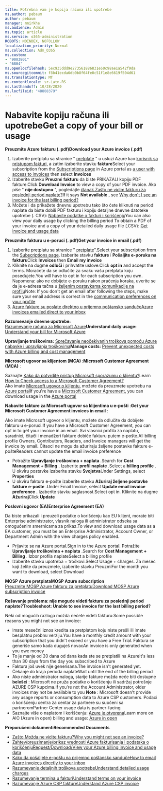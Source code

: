 ```yaml
---
title: Potrebna vam je kopija računa ili upotrebe
ms.author: pebaum
author: pebaum
manager: mnirkhe
ms.audience: Admin
ms.topic: article
ms.service: o365-administration
ROBOTS: NOINDEX, NOFOLLOW
localization_priority: Normal
ms.collection: Adm_O365
ms.custom:
- "9003801"
- "6804"
ms.openlocfilehash: 5ec935ddd9e273561886831e60c98ae1a542f9da
ms.sourcegitcommit: f8b41ecda6db0b8f64fe0c51f1e8e6619f504d61
ms.translationtype: MT
ms.contentlocale: sr-Latn-RS
ms.lasthandoff: 10/28/2020
ms.locfileid: "48808379"
---
```

# <a name="get-a-copy-of-your-bill-or-usage"></a><span data-ttu-id="dea50-102">Nabavite kopiju računa ili upotrebe</span><span class="sxs-lookup"><span data-stu-id="dea50-102">Get a copy of your bill or usage</span></span>

<span data-ttu-id="dea50-103">**Preuzmite Azure fakturu (. pdf)**</span><span class="sxs-lookup"><span data-stu-id="dea50-103">**Download your Azure invoice (.pdf)**</span></span>

1. <span data-ttu-id="dea50-104">Izaberite pretplatu sa stranice " [pretplate](https://portal.azure.com/#blade/Microsoft_Azure_Billing/SubscriptionsBlade) " u usluzi Azure kao [korisnik sa pristupom fakturi,](https://docs.microsoft.com/azure/cost-management-billing/manage/manage-billing-access?WT.mc_id=Portal-Microsoft_Azure_Support) a zatim izaberite stavku **fakture**</span><span class="sxs-lookup"><span data-stu-id="dea50-104">Select your subscription from the [Subscriptions page](https://portal.azure.com/#blade/Microsoft_Azure_Billing/SubscriptionsBlade) in Azure portal as [a user with access to invoices](https://docs.microsoft.com/azure/cost-management-billing/manage/manage-billing-access?WT.mc_id=Portal-Microsoft_Azure_Support) then select **Invoices**</span></span>
2. <span data-ttu-id="dea50-105">Izaberite stavku **Preuzmi fakturu** da biste PRIKAZALI kopiju PDF fakture.</span><span class="sxs-lookup"><span data-stu-id="dea50-105">Click **Download Invoice** to view a copy of your PDF invoice.</span></span> <span data-ttu-id="dea50-106">Ako piše " **nije dostupno** ", pogledajte [članak Zašto ne vidim fakturu za poslednji period naplate?](https://docs.microsoft.com/azure/cost-management-billing/manage/download-azure-invoice-daily-usage-date?WT.mc_id=Portal-Microsoft_Azure_Support#noinvoice)</span><span class="sxs-lookup"><span data-stu-id="dea50-106">If it says **Not available** , see [Why don't I see an invoice for the last billing period?](https://docs.microsoft.com/azure/cost-management-billing/manage/download-azure-invoice-daily-usage-date?WT.mc_id=Portal-Microsoft_Azure_Support#noinvoice)</span></span>
3. <span data-ttu-id="dea50-107">Možete i da prikažete dnevnu upotrebu tako što ćete kliknuti na period naplate da biste dobili PDF fakturu i kopiju detaljne dnevne datoteke upotrebe (. CSV): [Nabavite podatke o fakturi i korišćenju](https://docs.microsoft.com/azure/cost-management-billing/manage/download-azure-invoice-daily-usage-date?WT.mc_id=Portal-Microsoft_Azure_Support)</span><span class="sxs-lookup"><span data-stu-id="dea50-107">You can also view your daily usage by clicking the billing period To obtain a PDF of your invoice and a copy of your detailed daily usage file (.CSV): [Get invoice and usage data](https://docs.microsoft.com/azure/cost-management-billing/manage/download-azure-invoice-daily-usage-date?WT.mc_id=Portal-Microsoft_Azure_Support)</span></span>

<span data-ttu-id="dea50-108">**Preuzmite fakturu u e-poruci (. pdf)**</span><span class="sxs-lookup"><span data-stu-id="dea50-108">**Get your invoice in email (.pdf)**</span></span>

1. <span data-ttu-id="dea50-109">Izaberite pretplatu sa stranice " [pretplate](https://ms.portal.azure.com/#blade/Microsoft_Azure_Billing/SubscriptionsBlade)".</span><span class="sxs-lookup"><span data-stu-id="dea50-109">Select your subscription from the [Subscriptions page](https://ms.portal.azure.com/#blade/Microsoft_Azure_Billing/SubscriptionsBlade).</span></span> <span data-ttu-id="dea50-110">Izaberite stavku **fakture** i **Pošaljite e-poruku na fakturu**</span><span class="sxs-lookup"><span data-stu-id="dea50-110">Click **Invoices** then **Email my invoice**</span></span>
2. <span data-ttu-id="dea50-111">Kliknite na dugme **odluči** i prihvatite uslove.</span><span class="sxs-lookup"><span data-stu-id="dea50-111">Click **opt in** and accept the terms.</span></span> <span data-ttu-id="dea50-112">Moraćete da se odlučite za svaku vašu pretplatu koju posedujete.</span><span class="sxs-lookup"><span data-stu-id="dea50-112">You will have to opt in for each subscription you own.</span></span> <span data-ttu-id="dea50-113">Napomena: ako ne dobijete e-poruku nakon praćenja koraka, uverite se da je e-adresa tačna u [željenim postavkama komunikacije na profilu](https://account.windowsazure.com/profile)</span><span class="sxs-lookup"><span data-stu-id="dea50-113">Note: If you don't get an email after following the steps, make sure your email address is correct in the [communication preferences on your profile](https://account.windowsazure.com/profile)</span></span>
3. [<span data-ttu-id="dea50-114">Azure fakture su poslate direktno u prijemno poštansko sanduče</span><span class="sxs-lookup"><span data-stu-id="dea50-114">Azure invoices emailed direct to your inbox</span></span>](https://azure.microsoft.com/blog/azure-email-invoices/)

<span data-ttu-id="dea50-115">**Razumevanje dnevne upotrebe:**  
 [Razumevanje računa za Microsoft Azure](https://docs.microsoft.com/azure/cost-management-billing/understand/review-individual-bill?WT.mc_id=Portal-Microsoft_Azure_Support)</span><span class="sxs-lookup"><span data-stu-id="dea50-115">**Understand daily usage:** 
[Understand your bill for Microsoft Azure](https://docs.microsoft.com/azure/cost-management-billing/understand/review-individual-bill?WT.mc_id=Portal-Microsoft_Azure_Support)</span></span>  

<span data-ttu-id="dea50-116">**Upravljanje troškovima:** [Sprečavanje neočekivanih troškova pomoću Azure nabavke i upravljanja troškovima](https://docs.microsoft.com/azure/cost-management-billing/manage/getting-started?WT.mc_id=Portal-Microsoft_Azure_Support)</span><span class="sxs-lookup"><span data-stu-id="dea50-116">**Manage costs:** [Prevent unexpected costs with Azure billing and cost management](https://docs.microsoft.com/azure/cost-management-billing/manage/getting-started?WT.mc_id=Portal-Microsoft_Azure_Support)</span></span>  

<span data-ttu-id="dea50-117">**Microsoft ugovor sa klijentom (MCA)** :</span><span class="sxs-lookup"><span data-stu-id="dea50-117">**Microsoft Customer Agreement (MCA)** :</span></span>

<span data-ttu-id="dea50-118">Saznajte  [Kako da potvrdite pristup Microsoft sporazumu o klijentu?](https://docs.microsoft.com/azure/cost-management-billing/manage/download-azure-invoice-daily-usage-date?WT.mc_id=Portal-Microsoft_Azure_Support#check-access-to-a-microsoft-customer-agreement)</span><span class="sxs-lookup"><span data-stu-id="dea50-118">Learn  [How to Check access to a Microsoft Customer Agreement?](https://docs.microsoft.com/azure/cost-management-billing/manage/download-azure-invoice-daily-usage-date?WT.mc_id=Portal-Microsoft_Azure_Support#check-access-to-a-microsoft-customer-agreement)</span></span>  
<span data-ttu-id="dea50-119">Ako imate [Microsoft ugovor o klijentu](https://docs.microsoft.com/azure/cost-management-billing/manage/download-azure-invoice-daily-usage-date?WT.mc_id=Portal-Microsoft_Azure_Support#check-access-to-a-microsoft-customer-agreement), možete da preuzmete upotrebu na [Azure portal](https://portal.azure.com/)</span><span class="sxs-lookup"><span data-stu-id="dea50-119">If you're have a [Microsoft Customer Agreement](https://docs.microsoft.com/azure/cost-management-billing/manage/download-azure-invoice-daily-usage-date?WT.mc_id=Portal-Microsoft_Azure_Support#check-access-to-a-microsoft-customer-agreement), you can download usage in the [Azure portal](https://portal.azure.com/)</span></span>

<span data-ttu-id="dea50-120">**Nabavite fakture za Microsoft ugovor sa klijentima u e-pošti** :</span><span class="sxs-lookup"><span data-stu-id="dea50-120">**Get your Microsoft Customer Agreement invoices in email** :</span></span>

<span data-ttu-id="dea50-121">Ako imate Microsoft ugovor o klijentu, možete da odlučite da dobijete fakturu u e-poruci.</span><span class="sxs-lookup"><span data-stu-id="dea50-121">If you have a Microsoft Customer Agreement, you can opt in to get your invoice in an email.</span></span> <span data-ttu-id="dea50-122">Svi vlasnici profila za naplatu, saradnici, čitači i menadžeri fakture dobiće fakturu putem e-pošte.</span><span class="sxs-lookup"><span data-stu-id="dea50-122">All billing profile Owners, Contributors, Readers, and Invoice managers will get the invoice by email.</span></span> <span data-ttu-id="dea50-123">Čitaoci ne mogu da ažuriraju željene postavke fakture e-pošte</span><span class="sxs-lookup"><span data-stu-id="dea50-123">Readers cannot update the email invoice preference</span></span>

- <span data-ttu-id="dea50-124">Potražite **Upravljanje troškovima + naplata** .</span><span class="sxs-lookup"><span data-stu-id="dea50-124">Search for **Cost Management + Billing** .</span></span> <span data-ttu-id="dea50-125">Izaberite **profil naplate** .</span><span class="sxs-lookup"><span data-stu-id="dea50-125">Select a **billing profile** .</span></span> <span data-ttu-id="dea50-126">U okviru postavke izaberite stavku **Svojstva**</span><span class="sxs-lookup"><span data-stu-id="dea50-126">Under Settings, select **Properties**</span></span>
- <span data-ttu-id="dea50-127">U okviru faktura e-pošte izaberite stavku **Ažuriraj željene postavke fakture e-pošte** .</span><span class="sxs-lookup"><span data-stu-id="dea50-127">Under Email Invoice, select **Update email invoice preference** .</span></span> <span data-ttu-id="dea50-128">Izaberite stavku saglasnost.</span><span class="sxs-lookup"><span data-stu-id="dea50-128">Select opt in.</span></span> <span data-ttu-id="dea50-129">Kliknite na dugme **Ažuriraj**</span><span class="sxs-lookup"><span data-stu-id="dea50-129">Click **Update**</span></span>

<span data-ttu-id="dea50-130">**Poslovni ugovor (EA)**</span><span class="sxs-lookup"><span data-stu-id="dea50-130">**Enterprise Agreement (EA)**</span></span>

<span data-ttu-id="dea50-131">Da biste prikazali i preuzeli podatke o korišćenju kao EU klijent, morate biti Enterprise administrator, vlasnik naloga ili administrator odseka sa omogućenim smernicama za prikaz.</span><span class="sxs-lookup"><span data-stu-id="dea50-131">To view and download usage data as a EA customer, you must be an Enterprise Administrator, Account Owner, or Department Admin with the view charges policy enabled.</span></span>

- <span data-ttu-id="dea50-132">Prijavite se na Azure portal.</span><span class="sxs-lookup"><span data-stu-id="dea50-132">Sign in to the Azure portal.</span></span> <span data-ttu-id="dea50-133">Potražite **Upravljanje troškovima + naplata** .</span><span class="sxs-lookup"><span data-stu-id="dea50-133">Search for **Cost Management + Billing** .</span></span> <span data-ttu-id="dea50-134">Izbor profila naplate</span><span class="sxs-lookup"><span data-stu-id="dea50-134">Select a billing profile</span></span>
- <span data-ttu-id="dea50-135">Izaberite stavku upotreba + troškovi.</span><span class="sxs-lookup"><span data-stu-id="dea50-135">Select Usage + charges.</span></span> <span data-ttu-id="dea50-136">Za mesec koji želite da preuzmete, izaberite stavku Preuzmi</span><span class="sxs-lookup"><span data-stu-id="dea50-136">For the month you want to download, select Download</span></span>

<span data-ttu-id="dea50-137">**MOSP Azure pretplata**</span><span class="sxs-lookup"><span data-stu-id="dea50-137">**MOSP Azure subscription**</span></span>  
[<span data-ttu-id="dea50-138">Preuzmite MOSP Azure fakturu za pretplatu</span><span class="sxs-lookup"><span data-stu-id="dea50-138">Download MOSP Azure subscription invoice</span></span>](https://docs.microsoft.com/azure/cost-management-billing/understand/download-azure-invoice?WT.mc_id=Portal-Microsoft_Azure_Support#download-your-mosp-azure-subscription-invoice)

<span data-ttu-id="dea50-139">**Rešavanje problema: nije moguće videti fakturu za poslednji period naplate?**</span><span class="sxs-lookup"><span data-stu-id="dea50-139">**Troubleshoot: Unable to see invoice for the last billing period?**</span></span>

<span data-ttu-id="dea50-140">Neki od mogućih razloga možda nećete videti fakturu:</span><span class="sxs-lookup"><span data-stu-id="dea50-140">Some possible reasons you might not see an invoice:</span></span>

- <span data-ttu-id="dea50-141">Imate mesečni iznos kredita sa pretplatom koju niste prešli ili imate besplatnu probnu verziju.</span><span class="sxs-lookup"><span data-stu-id="dea50-141">You have a monthly credit amount with your subscription that you didn't exceed or you have a Free Trial.</span></span> <span data-ttu-id="dea50-142">Faktura se generiše samo kada duguješ novac</span><span class="sxs-lookup"><span data-stu-id="dea50-142">An invoice is only generated when you owe money</span></span>
- <span data-ttu-id="dea50-143">To je manje od 30 dana od dana kada ste se pretplatili na Azure</span><span class="sxs-lookup"><span data-stu-id="dea50-143">It's less than 30 days from the day you subscribed to Azure</span></span>
- <span data-ttu-id="dea50-144">Faktura još uvek nije generisana.</span><span class="sxs-lookup"><span data-stu-id="dea50-144">The invoice isn't generated yet.</span></span> <span data-ttu-id="dea50-145">Čekanje do kraja perioda naplate</span><span class="sxs-lookup"><span data-stu-id="dea50-145">Wait until the end of the billing period</span></span>
- <span data-ttu-id="dea50-146">Ako niste administrator naloga, starije fakture možda neće biti dostupne **belešci** : Microsoft ne pruža podatke o korišćenju ili sadržaj potrošnje AZURE CSP kupcima.</span><span class="sxs-lookup"><span data-stu-id="dea50-146">If you're not the Account Administrator, older invoices may not be available to you **Note** : Microsoft doesn't provide any usage reports or consumption data to Azure CSP customers.</span></span> <span data-ttu-id="dea50-147">Podaci o korišćenju centra za centar za partnere su suočeni sa partnerom</span><span class="sxs-lookup"><span data-stu-id="dea50-147">Partner Center usage data is partner-facing</span></span>
- <span data-ttu-id="dea50-148">Saznajte više o naplatom i korišćenju: [Azure je otvorena](https://azure.microsoft.com/offers/ms-azr-0111p/)</span><span class="sxs-lookup"><span data-stu-id="dea50-148">Learn more on AIO (Azure in open) billing and usage: [Azure in open](https://azure.microsoft.com/offers/ms-azr-0111p/)</span></span>

<span data-ttu-id="dea50-149">**Preporučeni dokumenti**</span><span class="sxs-lookup"><span data-stu-id="dea50-149">**Recommended Documents**</span></span>

- [<span data-ttu-id="dea50-150">Zašto Možda ne vidite fakturu?</span><span class="sxs-lookup"><span data-stu-id="dea50-150">Why you might not see an invoice?</span></span>](https://docs.microsoft.com/azure/cost-management-billing/understand/download-azure-invoice?WT.mc_id=Portal-Microsoft_Azure_Support#noinvoice)
- [<span data-ttu-id="dea50-151">Zahtev/preuzimanje/prikaz vrednosti Azure fakturisanja i podataka o korišćenju</span><span class="sxs-lookup"><span data-stu-id="dea50-151">Request/Download/View your Azure billing invoice and usage data</span></span>](https://docs.microsoft.com/azure/cost-management-billing/manage/download-azure-invoice-daily-usage-date?WT.mc_id=Portal-Microsoft_Azure_Support)
- [<span data-ttu-id="dea50-152">Kako da pošaljete e-poštu na prijemno poštansko sanduče</span><span class="sxs-lookup"><span data-stu-id="dea50-152">How to email Azure invoices directly to your inbox</span></span>](https://docs.microsoft.com/azure/cost-management-billing/manage/download-azure-invoice-daily-usage-date?WT.mc_id=Portal-Microsoft_Azure_Support)
- [<span data-ttu-id="dea50-153">Razumevanje detaljnih troškova upotrebe</span><span class="sxs-lookup"><span data-stu-id="dea50-153">Understand detailed usage charges</span></span>](https://docs.microsoft.com/azure/cost-management-billing/understand/review-individual-bill?WT.mc_id=Portal-Microsoft_Azure_Support#csv)
- [<span data-ttu-id="dea50-154">Razumevanje termina u fakturi</span><span class="sxs-lookup"><span data-stu-id="dea50-154">Understand terms on your invoice</span></span>](https://docs.microsoft.com/azure/cost-management-billing/understand/understand-invoice?WT.mc_id=Portal-Microsoft_Azure_Support)
- [<span data-ttu-id="dea50-155">Razumevanje Azure CSP fakture</span><span class="sxs-lookup"><span data-stu-id="dea50-155">Understand Azure CSP invoice</span></span>](https://docs.microsoft.com/partner-center/azure-plan-lp?WT.mc_id=Portal-Microsoft_Azure_Support)
